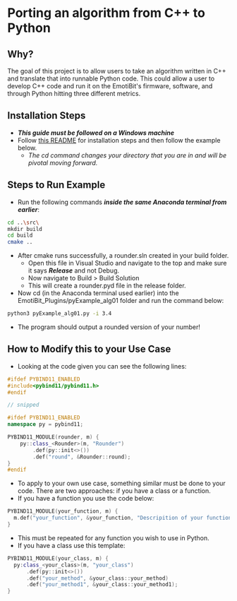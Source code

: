 # Porting an algorithm from C++ to Python

## Why?
The goal of this project is to allow users to take an algorithm written in C++ and translate that into runnable Python code.
This could allow a user to develop C++ code and run it on the EmotiBit's firmware, software, and through Python hitting three different metrics.

## Installation Steps
* ***This guide must be followed on a Windows machine***
* Follow [this README](README.md) for installation steps and then follow the example below.
  * *The cd command changes your directory that you are in and will be pivotal moving forward.*

## Steps to Run Example
* Run the following commands ***inside the same Anaconda terminal from earlier***:
```bash
cd ..\src\
mkdir build
cd build
cmake ..
```
* After cmake runs successfully, a rounder.sln created in your build folder.
  * Open this file in Visual Studio and navigate to the top and make sure it says ***Release*** and not Debug.
  * Now navigate to Build > Build Solution
  * This will create a rounder.pyd file in the release folder.
* Now cd (in the Anaconda terminal used earlier) into the EmotiBit_Plugins/pyExample_alg01 folder and run the command below:
```bash
python3 pyExample_alg01.py -i 3.4
```
* The program should output a rounded version of your number!

## How to Modify this to your Use Case
* Looking at the code given you can see the following lines:
```cpp
#ifdef PYBIND11_ENABLED
#include<pybind11/pybind11.h>
#endif

// snipped

#ifdef PYBIND11_ENABLED
namespace py = pybind11;

PYBIND11_MODULE(rounder, m) {
    py::class_<Rounder>(m, "Rounder")
        .def(py::init<>())
        .def("round", &Rounder::round);
}
#endif
```
* To apply to your own use case, something similar must be done to your code. There are two approaches: if you have a class or a function.
* If you have a function you use the code below:
```cpp
PYBIND11_MODULE(your_function, m) {
  m.def("your_function", &your_function, "Descripition of your function")
}
  ```
  * This must be repeated for any function you wish to use in Python.
* If you have a class use this template:
```cpp
PYBIND11_MODULE(your_class, m) {
  py:class_<your_class>(m, "your_class")
      .def(py::init<>())
      .def("your_method", &your_class::your_method)
      .def("your_method1", &your_class::your_method1);
}
  ```

